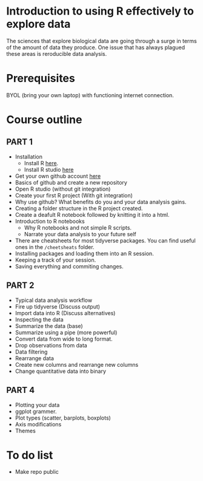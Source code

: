 # Introduction to using R effectively to explore data 

The sciences that explore biological data are going through a surge in terms of the amount of data they produce. One issue that has always plagued these areas is reroducible data analysis. 

# Prerequisites

BYOL (bring your own laptop) with functioning internet connection.

# Course outline

## PART 1

- Installation
  - Install R [here](https://cloud.r-project.org/).
  - Install R studio [here](http://www.rstudio.com/ide/download/)
- Get your own github account [here](https://github.com/join?source=header-home)
- Basics of github and create a new repository
- Open R studio (without git integration)
- Create your first R project (With git integration)
- Why use github? What benefits do you and your data analysis gains.
- Creating a folder structure in the R project created.
- Create a deafult R notebook followed by knitting it into a html. 
- Introduction to R notebooks
  - Why R notebooks and not simple R scripts.
  - Narrate your data analysis to your future self
- There are cheatsheets for most tidyverse packages. You can find useful ones in the `/cheetsheats` folder.
- Installing packages and loading them into an R session. 
- Keeping a track of your session. 
- Saving everything and commiting changes.

## PART 2

- Typical data analysis workflow
- Fire up tidyverse (Discuss output)
- Import data into R (Discuss alternatives)
- Inspecting the data
- Summarize the data (base)
- Summarize using a pipe (more powerful)
- Convert data from wide to long format.
- Drop observations from data
- Data filtering
- Rearrange data
- Create new columns and rearrange new columns
- Change quantitative data into binary

## PART 4

- Plotting your data
- ggplot grammer.
- Plot types (scatter, barplots, boxplots)
- Axis modifications
- Themes


# To do list
 - Make repo public


 
